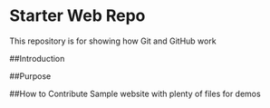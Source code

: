 # Starter Web Repo

This repository is for showing how Git and GitHub work

##Introduction

##Purpose

##How to Contribute
Sample website with plenty of files for demos